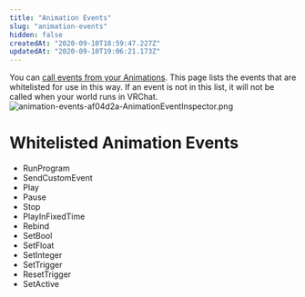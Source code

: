 ```yaml
---
title: "Animation Events"
slug: "animation-events"
hidden: false
createdAt: "2020-09-10T18:59:47.227Z"
updatedAt: "2020-09-10T19:06:21.173Z"
---
```

You can [call events from your Animations](https://docs.unity3d.com/2019.4/Documentation/Manual/script-AnimationWindowEvent.html). This page lists the events that are whitelisted for use in this way. If an event is not in this list, it will not be called when your world runs in VRChat.
![animation-events-af04d2a-AnimationEventInspector.png](/img/worlds/animation-events-af04d2a-AnimationEventInspector.png)

# Whitelisted Animation Events
* RunProgram
* SendCustomEvent
* Play
* Pause
* Stop
* PlayInFixedTime
* Rebind
* SetBool
* SetFloat
* SetInteger
* SetTrigger
* ResetTrigger
* SetActive